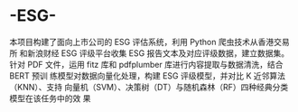 # -ESG-
本项目构建了面向上市公司的 ESG 评估系统，利用 Python 爬虫技术从香港交易所 和新浪财经 ESG 评级平台收集 ESG 报告文本及对应评级数据，建立数据集。针对 PDF 文件，运用 fitz 库和 pdfplumber 库进行内容提取与数据清洗，结合 BERT 预训 练模型对数据向量化处理，构建 ESG 评级模型，并对比 K 近邻算法（KNN）、支持 向量机（SVM）、决策树（DT）与随机森林（RF）四种经典分类模型在该任务中的效 果
